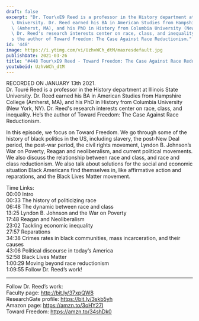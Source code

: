 ```yaml
---
draft: false
excerpt: "Dr. Tour\xE9 Reed is a professor in the History department at Illinois State\
  \ University. Dr. Reed earned his BA in American Studies from Hampshire College\
  \ (Amherst, MA), and his PhD in History from Columbia University (New York, NY).\
  \ Dr. Reed's research interests center on race, class, and inequality. He\u2019\
  s the author of Toward Freedom: The Case Against Race Reductionism."
id: '448'
image: https://i.ytimg.com/vi/UzhvWCh_dtM/maxresdefault.jpg
publishDate: 2021-03-26
title: "#448 Tour\xE9 Reed - Toward Freedom: The Case Against Race Reductionism"
youtubeid: UzhvWCh_dtM
---
```

RECORDED ON JANUARY 13th 2021.  
Dr. Touré Reed is a professor in the History department at Illinois State University. Dr. Reed earned his BA in American Studies from Hampshire College (Amherst, MA), and his PhD in History from Columbia University (New York, NY). Dr. Reed's research interests center on race, class, and inequality. He’s the author of Toward Freedom: The Case Against Race Reductionism.

In this episode, we focus on Toward Freedom. We go through some of the history of black politics in the US, including slavery, the post-New Deal period, the post-war period, the civil rights movement, Lyndon B. Johnson’s War on Poverty, Reagan and neoliberalism, and current political movements. We also discuss the relationship between race and class, and race and class reductionism. We also talk about solutions for the social and economic situation Black Americans find themselves in, like affirmative action and reparations, and the Black Lives Matter movement.

Time Links:  
00:00 Intro  
00:33  The history of politicizing race  
06:48  The dynamic between race and class  
13:25  Lyndon B. Johnson and the War on Poverty  
17:48  Reagan and Neoliberalism  
23:02  Tackling economic inequality  
27:57  Reparations  
34:38  Crimes rates in black communities, mass incarceration, and their causes  
43:06  Political discourse in today’s America  
52:58  Black Lives Matter  
1:00:29  Moving beyond race reductionism  
1:09:55  Follow Dr. Reed’s work!

---

Follow Dr. Reed’s work:  
Faculty page: http://bit.ly/37xpQW8  
ResearchGate profile: https://bit.ly/3skb5yh  
Amazon page: https://amzn.to/3oHY27I  
Toward Freedom: https://amzn.to/34shDk0
